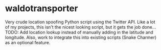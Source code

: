 waldotransporter
================

Very crude location spoofing Python script using the Twitter API. Like a lot of my projects, this isn't the nicest looking script, but it gets the job done...
TODO: Add location lookup instead of manually adding in the latitude and longitude. Also, work to integrate this into existing scripts (Snake Charmer) as an optional feature.
